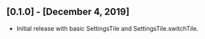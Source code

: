 ## [0.1.0] - [December 4, 2019]

* Initial release with basic SettingsTile and SettingsTile.switchTile.
